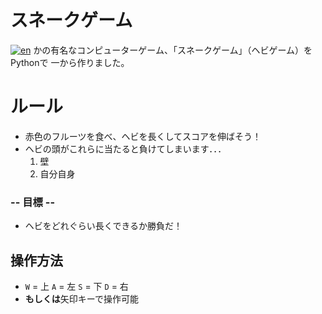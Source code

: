 # スネークゲーム
[![en](https://img.shields.io/badge/lang-en-blue.svg)](https://github.com/renm10/snake_game/blob/main/README.md)
かの有名なコンピューターゲーム、「スネークゲーム」（ヘビゲーム）をPythonで
一から作りました。

# ルール
- 赤色のフルーツを食べ、ヘビを長くしてスコアを伸ばそう！
- ヘビの頭がこれらに当たると負けてしまいます．．．
    1. 壁
    2. 自分自身

### -- 目標 --
- ヘビをどれぐらい長くできるか勝負だ！

## 操作方法
- `W` = 上 `A` = 左 `S` = 下 `D` = 右
- **もしくは**矢印キーで操作可能